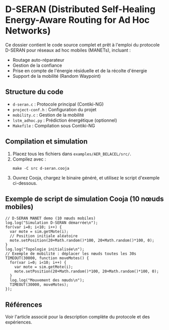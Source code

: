# D-SERAN (Distributed Self-Healing Energy-Aware Routing for Ad Hoc Networks)

Ce dossier contient le code source complet et prêt à l'emploi du protocole D-SERAN pour réseaux ad hoc mobiles (MANETs), incluant :
- Routage auto-réparateur
- Gestion de la confiance
- Prise en compte de l'énergie résiduelle et de la récolte d'énergie
- Support de la mobilité (Random Waypoint)

## Structure du code
- `d-seran.c` : Protocole principal (Contiki-NG)
- `project-conf.h` : Configuration du projet
- `mobility.c` : Gestion de la mobilité
- `lstm_adhoc.py` : Prédiction énergétique (optionnel)
- `Makefile` : Compilation sous Contiki-NG

## Compilation et simulation
1. Placez tous les fichiers dans `examples/AER_BELACEL/src/`.
2. Compilez avec :
   ```
   make -C src d-seran.cooja
   ```
3. Ouvrez Cooja, chargez le binaire généré, et utilisez le script d'exemple ci-dessous.

## Exemple de script de simulation Cooja (10 nœuds mobiles)
```cooja
// D-SERAN MANET demo (10 nœuds mobiles)
log.log("Simulation D-SERAN démarrée\n");
for(var i=0; i<10; i++) {
  var mote = sim.getMote(i);
  // Position initiale aléatoire
  mote.setPosition(20+Math.random()*100, 20+Math.random()*100, 0);
}
log.log("Topologie initialisée\n");
// Exemple de mobilité : déplacer les nœuds toutes les 30s
TIMEOUT(30000, function moveMotes() {
  for(var i=0; i<10; i++) {
    var mote = sim.getMote(i);
    mote.setPosition(20+Math.random()*100, 20+Math.random()*100, 0);
  }
  log.log("Mouvement des nœuds\n");
  TIMEOUT(30000, moveMotes);
});
```

## Références
Voir l'article associé pour la description complète du protocole et des expériences. 
